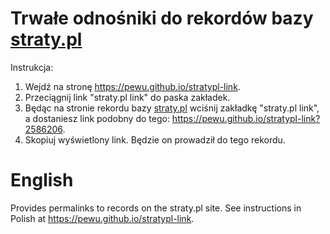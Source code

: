 # Trwałe odnośniki do rekordów bazy [straty.pl](http://straty.pl)

Instrukcja:

1. Wejdź na stronę https://pewu.github.io/stratypl-link.
2. Przeciągnij link "straty.pl link" do paska zakładek.
3. Będąc na stronie rekordu bazy [straty.pl](http://straty.pl) wciśnij zakładkę "straty.pl link", a dostaniesz link podobny do tego: https://pewu.github.io/stratypl-link?2586206.
4. Skopiuj wyświetlony link. Będzie on prowadził do tego rekordu.

# English

Provides permalinks to records on the straty.pl site.
See instructions in Polish at https://pewu.github.io/stratypl-link.
